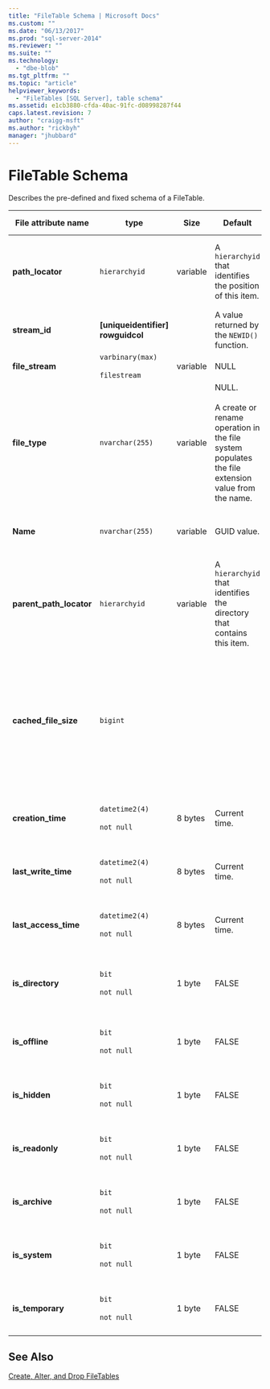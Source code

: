 ```yaml
---
title: "FileTable Schema | Microsoft Docs"
ms.custom: ""
ms.date: "06/13/2017"
ms.prod: "sql-server-2014"
ms.reviewer: ""
ms.suite: ""
ms.technology: 
  - "dbe-blob"
ms.tgt_pltfrm: ""
ms.topic: "article"
helpviewer_keywords: 
  - "FileTables [SQL Server], table schema"
ms.assetid: e1cb3880-cfda-40ac-91fc-d08998287f44
caps.latest.revision: 7
author: "craigg-msft"
ms.author: "rickbyh"
manager: "jhubbard"
---
```

# FileTable Schema
  Describes the pre-defined and fixed schema of a FileTable.  
  
|File attribute name|type|Size|Default|Description|File system accessibility|  
|-------------------------|----------|----------|-------------|-----------------|-------------------------------|  
|**path_locator**|`hierarchyid`|variable|A `hierarchyid` that identifies the position of this item.|The position of this node in the hierarchical FileNamespace.<br /><br /> Primary key for the table.|Can be created and modified by setting the Windows path values.|  
|**stream_id**|**[uniqueidentifier] rowguidcol**||A value returned by the `NEWID()` function.|A unique ID for the FILESTREAM data.|Not applicable.|  
|**file_stream**|`varbinary(max)`<br /><br /> `filestream`|variable|NULL|Contains the FILESTREAM data.|Not applicable.|  
|**file_type**|`nvarchar(255)`|variable|NULL.<br /><br /> A create or rename operation in the file system populates the file extension value from the name.|Represents the type of the file.<br /><br /> This column can be used as the `TYPE COLUMN` when you create a full-text index.<br /><br /> **file_type** is a persisted computed column.|Calculated automatically. Cannot be set.|  
|**Name**|`nvarchar(255)`|variable|GUID value.|The file or directory name.|Can be created or modified by using Windows APIs.|  
|**parent_path_locator**|`hierarchyid`|variable|A `hierarchyid` that identifies the directory that contains this item.|The `hierarchyid` of the containing directory.<br /><br /> **parent_path_locator** is a persisted computed column.|Calculated automatically. Cannot be set.|  
|**cached_file_size**|`bigint`|||The size in bytes of the FILESTREAM data.<br /><br /> **cached_file_size** is a persisted computed column.|Although the cached file size is automatically kept up to date, it can go out of sync in unusual circumstances. To calculate the exact size, use the `DATALENGTH()` function.|  
|**creation_time**|`datetime2(4)`<br /><br /> `not null`|8 bytes|Current time.|The date and time that the file was created.|Calculated automatically. Can also be set by using Windows APIs.|  
|**last_write_time**|`datetime2(4)`<br /><br /> `not null`|8 bytes|Current time.|The date and time that the file was last updated.|Calculated automatically. Can also be set by using Windows APIs.|  
|**last_access_time**|`datetime2(4)`<br /><br /> `not null`|8 bytes|Current time.|The date and time that the file was last accessed.|Calculated automatically. Can also be set by using Windows APIs.|  
|**is_directory**|`bit`<br /><br /> `not null`|1 byte|FALSE|Indicates whether the row represents a directory. This value is calculated automatically, and cannot be set.|Calculated automatically. Cannot be set.|  
|**is_offline**|`bit`<br /><br /> `not null`|1 byte|FALSE|Offline file attribute.|Calculated automatically. Can also be set by using Windows APIs.|  
|**is_hidden**|`bit`<br /><br /> `not null`|1 byte|FALSE|Hidden file attribute.|Calculated automatically. Can also be set by using Windows APIs.|  
|**is_readonly**|`bit`<br /><br /> `not null`|1 byte|FALSE|Read-only  file attribute.|Calculated automatically. Can also be set by using Windows APIs.|  
|**is_archive**|`bit`<br /><br /> `not null`|1 byte|FALSE|Archive attribute.|Calculated automatically. Can also be set by using Windows APIs.|  
|**is_system**|`bit`<br /><br /> `not null`|1 byte|FALSE|System file attribute.|Calculated automatically. Can also be set by using Windows APIs.|  
|**is_temporary**|`bit`<br /><br /> `not null`|1 byte|FALSE|Temporary file attribute.|Calculated automatically. Can also be set by using Windows APIs.|  
  
## See Also  
 [Create, Alter, and Drop FileTables](../../2014/database-engine/create-alter-and-drop-filetables.md)  
  
  